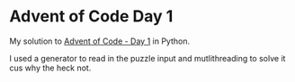 # Advent of Code Day 1

My solution to [Advent of Code - Day 1](https://adventofcode.com/2023/day/1) in Python.

I used a generator to read in the puzzle input and mutlithreading to solve it cus why the heck not.